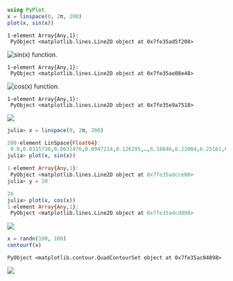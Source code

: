 ````julia
using PyPlot
x = linspace(0, 2π, 200)
plot(x, sin(x))
````


````
1-element Array{Any,1}:
 PyObject <matplotlib.lines.Line2D object at 0x7fe35ad5f208>
````


![sin(x) function.](figures/pyplot_formats_sin_fun_1.png)

````
1-element Array{Any,1}:
 PyObject <matplotlib.lines.Line2D object at 0x7fe35ae08e48>
````


![cos(x) function.](figures/pyplot_formats_2_1.png)

````
1-element Array{Any,1}:
 PyObject <matplotlib.lines.Line2D object at 0x7fe35e9a7518>
````


![](figures/pyplot_formats_cos2_fun_1.png)

````julia
julia> x = linspace(0, 2π, 200)

200-element LinSpace{Float64}:
 0.0,0.0315738,0.0631476,0.0947214,0.126295,…,6.18846,6.22004,6.25161,6.28319
julia> plot(x, sin(x))

1-element Array{Any,1}:
 PyObject <matplotlib.lines.Line2D object at 0x7fe35adcce80>
julia> y = 20

20
julia> plot(x, cos(x))
1-element Array{Any,1}:
 PyObject <matplotlib.lines.Line2D object at 0x7fe35adcd898>
````


![](figures/pyplot_formats_4_1.png)

````julia
x = randn(100, 100)
contourf(x)
````


````
PyObject <matplotlib.contour.QuadContourSet object at 0x7fe35ac04898>
````


![](figures/pyplot_formats_5_1.png)
